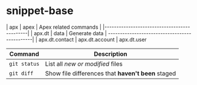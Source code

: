 # snippet-base

|   apx  |    apex   | Apex related commands  |
|---------------------------------------------|
| apx.dt |    data   | Generate data          |
----------------------------------------------|
| apx.dt.contact
| apx.dt.account
| apx.dt.user

| Command | Description |
| --- | --- |
| `git status` | List all *new or modified* files |
| `git diff` | Show file differences that **haven't been** staged |
